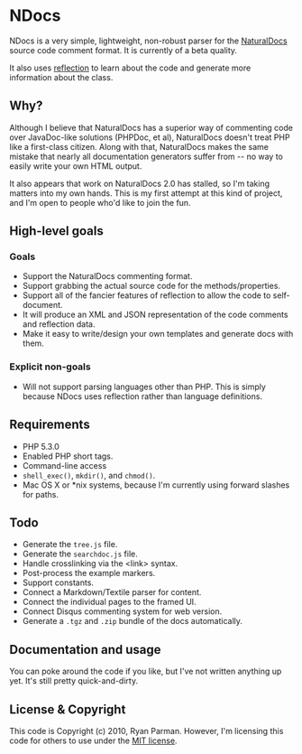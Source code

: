 # NDocs

NDocs is a very simple, lightweight, non-robust parser for the [NaturalDocs](http://naturaldocs.org) source code comment format. It is currently of a beta quality.

It also uses [reflection](http://php.net/reflection) to learn about the code and generate more information about the class.

## Why?

Although I believe that NaturalDocs has a superior way of commenting code over JavaDoc-like solutions (PHPDoc, et al), NaturalDocs doesn't treat PHP like a first-class citizen. Along with that, NaturalDocs makes the same mistake that nearly all documentation generators suffer from -- no way to easily write your own HTML output.

It also appears that work on NaturalDocs 2.0 has stalled, so I'm taking matters into my own hands. This is my first attempt at this kind of project, and I'm open to people who'd like to join the fun.

## High-level goals

### Goals

* Support the NaturalDocs commenting format.
* Support grabbing the actual source code for the methods/properties.
* Support all of the fancier features of reflection to allow the code to self-document.
* It will produce an XML and JSON representation of the code comments and reflection data.
* Make it easy to write/design your own templates and generate docs with them.

### Explicit non-goals

* Will not support parsing languages other than PHP. This is simply because NDocs uses reflection rather than language definitions.

## Requirements

* PHP 5.3.0
* Enabled PHP short tags.
* Command-line access
* `shell_exec()`, `mkdir()`, and `chmod()`.
* Mac OS X or *nix systems, because I'm currently using forward slashes for paths.

## Todo

* Generate the `tree.js` file.
* Generate the `searchdoc.js` file.
* Handle crosslinking via the &lt;link> syntax.
* Post-process the example markers.
* Support constants.
* Connect a Markdown/Textile parser for content.
* Connect the individual pages to the framed UI.
* Connect Disqus commenting system for web version.
* Generate a `.tgz` and `.zip` bundle of the docs automatically.

## Documentation and usage

You can poke around the code if you like, but I've not written anything up yet. It's still pretty quick-and-dirty.

## License & Copyright

This code is Copyright (c) 2010, Ryan Parman. However, I'm licensing this code for others to use under the [MIT license](http://www.opensource.org/licenses/mit-license.php).
